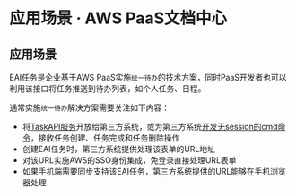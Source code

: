 # 应用场景 · AWS PaaS文档中心

## 应用场景

EAI任务是企业基于AWS PaaS实施`统一待办`的技术方案，同时PaaS开发者也可以利用该接口将任务推送到待办列表，如个人任务、日程。

通常实施`统一待办`解决方案需要关注如下内容：

  * 将[TaskAPI服务](<https://docs.awspaas.com/reference-guide/aws-paas-api-guide/http/>)开放给第三方系统，或为第三方系统[开发无session的cmd命令](<https://docs.awspaas.com/reference-guide/aws-paas-mvc-reference-guide/aws_mvc/controller.html>)，接收任务创建、任务完成和任务删除操作
  * 创建EAI任务时，第三方系统提供处理该表单的URL地址
  * 对该URL实施AWS的SSO身份集成，免登录直接处理URL表单
  * 如果手机端需要同步支持该EAI任务，第三方系统提供的URL能够在手机浏览器处理
